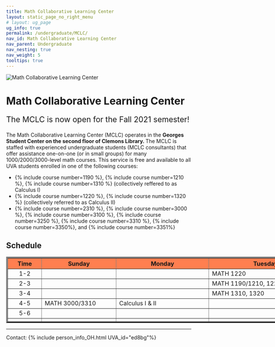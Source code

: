 ```yaml
---
title: Math Collaborative Learning Center
layout: static_page_no_right_menu
# layout: ug_page
ug_info: true
permalink: /undergraduate/MCLC/
nav_id: Math Collaborative Learning Center
nav_parent: Undergraduate
nav_nesting: true
nav_weight: 5
tooltips: true
---
```


<img src="{{site.url}}/undergraduate/MCLC/MCLC_logo.png" style="max-width:70%;max-height:350px;height:auto;width:auto;" alt="Math Collaborative Learning Center">

<h1 class="mb-4">Math Collaborative Learning Center</h1>

<!-- <p style="font-size:150%;color:Red;"> The last day of operation for the Spring 2021 semester is Thursday, May 6 </p> -->
<!-- <p style="font-size:150%;"> The MCLC will begin its operation for the Fall 2021 semester on Monday, August 30 </p> -->
<p style="font-size:150%;"> The MCLC is now open for the Fall 2021 semester! </p>

The Math Collaborative Learning Center (MCLC) operates in the <b> Georges Student Center on the second floor of Clemons Library. </b> The MCLC is staffed with experienced undergraduate students (MCLC consultants) that offer assistance one-on-one (or in small groups) for many 1000/2000/3000-level math courses. This service is free and available to all UVA students enrolled in one of the following courses: <br>
<ul>
 <li> {% include course number=1190 %}, {% include course number=1210 %}, {% include course number=1310 %} (collectively reffered to as Calculus I) </li>
 <li> {% include course number=1220 %}, {% include course number=1320 %} (collectively referred to as Calculus II) </li>
 <li> {% include course number=2310 %}, {% include course number=3000 %}, {% include course number=3100 %}, {% include course number=3250 %}, {% include course number=3310 %}, {% include course number=3350%}, and {% include course number=3351%} </li>
</ul>

<!-- Due to the ongoing situation with COVID-19 all MCLC sessions for the Spring 2021 semester will be held virtually, via Zoom (links found in the table below). Here are a few things that you should have in mind before joining a session:
<ul>
 <li> In order to join an MCLC session, <b> use a Zoom account that is associated with your UVA credentials. </b> </li>
 <li> Join a session from a quite environment. If you intend to have your web camera on, make sure your surroundings and attire are appropriate.</li>
 <li> Be prepared to share your questions with your consultant. You can share your browser, documents open on your desktop interface (like PDFs), or your entire screen, by clicking the green "Share Screen" button found on Zoom's toolbar. You may also share a document via Zoom's Chat tool, by clicking "File" and uploading your document there. <em> Sharing options may be limited depending on the version of Zoom you are using.</em> Your consultant may offer a different way to share.</li>
 <li> Once you join a session, a consulant will assign you to a (virtual) room for the course for which you need help. This process may take a couple of minutes.</li>
</ul> -->

<!-- <p style="font-size:120%;color:coral;"> If you have joined an MCLC session this semester please take a couple of minutes to complete this 
<a href="https://virginia.az1.qualtrics.com/jfe/form/SV_5alk5LpaWdFUWqy">survey</a>. We appreciate your feedback. </p> -->

<h2 class="mb-4 mt-4">Schedule  </h2>

<table cellpadding="6px" border="4px" cellspacing="0" style="border-collapse: collapse; height: 181px; width: 1683px;">
<thead style="background-color: coral; text-align: center;">
<tr style="text-align: center; height: 19px;">
<th style="width: 75.9375px; height: 19px;">Time</th>
<th style="width: 188.672px; height: 19px;">Sunday</th>
<th style="width: 240.688px; height: 19px;">Monday</th>
<th style="width: 297.016px; height: 19px;">Tuesday</th>
<th style="width: 280.406px; height: 19px;">Wednesday</th>
<th style="width: 254.578px; height: 19px;">Thursday</th>
<th style="width: 248.234px;">Friday</th>
</tr>
</thead>
<tbody>
<tr style="height: 19px;">
<td style="width: 75.9375px; height: 19px; text-align: center;">1-2</td>
<td style="width: 188.672px; height: 19px;"></td>
<td style="width: 240.688px; height: 19px;"></td>
<td style="width: 297.016px; height: 19px;">MATH 1220</td>
<td style="width: 280.406px; height: 19px;"></td>
<td style="width: 254.578px; height: 19px;">MATH 1190/1210, 1310</td>
<td style="width: 248.234px;"></td>
</tr>
<tr style="height: 19px;">
<td style="width: 75.9375px; height: 19px; text-align: center;">2-3</td>
<td style="width: 188.672px; height: 19px;"></td>
<td style="width: 240.688px; height: 19px;"></td>
<td style="width: 297.016px; height: 19px;">MATH 1190/1210, 1220</td>
<td style="width: 280.406px; height: 19px;">MATH 1190/1210, 1220</td>
<td style="width: 254.578px; height: 19px;">MATH 1190/1210</td>
<td style="width: 248.234px;"></td>
</tr>
<tr style="height: 19px;">
<td style="width: 75.9375px; height: 19px; text-align: center;">3-4</td>
<td style="width: 188.672px; height: 19px;"></td>
<td style="width: 240.688px; height: 19px;"></td>
<td style="width: 297.016px; height: 19px;">MATH 1310, 1320</td>
<td style="width: 280.406px; height: 19px;">MATH 1310, 1320</td>
<td style="width: 254.578px; height: 19px;"></td>
<td style="width: 248.234px;"></td>
</tr>
<tr style="height: 19px;">
<td style="width: 75.9375px; height: 19px; text-align: center;">4-5</td>
<td style="width: 188.672px; height: 19px;">MATH 3000/3310</td>
<td style="width: 240.688px; height: 19px;">Calculus I &amp; II</td>
<td style="width: 297.016px; height: 19px;"></td>
<td style="width: 280.406px; height: 19px;">MATH 1220</td>
<td style="width: 254.578px; height: 19px;">MATH 1190/1210, 1220</td>
<td style="width: 248.234px;"></td>
</tr>
<tr>
<td style="width: 75.9375px; text-align: center;">5-6</td>
<td style="width: 188.672px;"></td>
<td style="width: 240.688px;"></td>
<td style="width: 297.016px;"></td>
<td style="width: 280.406px;"></td>
<td style="width: 254.578px;">MATH 1320</td>
<td style="width: 248.234px;"></td>
</tr>
<tr style="height: 10px;">
<td style="width: 75.9375px; height: 10px;"></td>
<td style="width: 188.672px; height: 10px;"></td>
<td style="width: 240.688px; height: 10px;"></td>
<td style="width: 297.016px; height: 10px;"></td>
<td style="width: 280.406px; height: 10px;"></td>
<td style="width: 254.578px; height: 10px;"></td>
<td style="width: 248.234px;"></td>
</tr>
<tr style="height: 38px;">
<td style="width: 75.9375px; height: 38px; text-align: center;">7-8:15</td>
<td style="width: 188.672px; height: 38px;">Calculus I &amp; II</td>
<td style="width: 240.688px; height: 38px;">Calculus I &amp; II <br />MATH 3250</td>
<td style="width: 297.016px; height: 38px;">Calculus I &amp; II <br /><br /></td>
<td style="width: 280.406px; height: 38px;">MATH 2310</td>
<td style="width: 254.578px; height: 38px;">MATH 3000/3310</td>
<td style="width: 248.234px;"></td>
</tr>
<tr style="height: 38px;">
<td style="width: 75.9375px; height: 38px; text-align: center;">8:15-9:30</td>
<td style="width: 188.672px; height: 38px;"></td>
<td style="width: 240.688px; height: 38px;">Calculus I &amp; II</td>
<td style="width: 297.016px; height: 38px;">MATH 3350/3351</td>
<td style="width: 280.406px; height: 38px;">MATH 3100 <br />MATH 3350/3351</td>
<td style="width: 254.578px; height: 38px;"></td>
<td style="width: 248.234px;"></td>
</tr>
</tbody>
</table>



---

Contact: {% include person_info_OH.html UVA_id="ed8bg"%}
